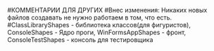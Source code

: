 #КОММЕНТАРИИ ДЛЯ ДРУГИХ
#Внес изменения: Никаких новых файлов создавать не нужно работаем в том, что есть.
#ClassLibraryShapes - библиотека классов(для фигуристов), ConsoleShapes - Ядро проги, WinFormsAppShapes - фронт, ConsoleTestShapes - консоль для тестировщика

